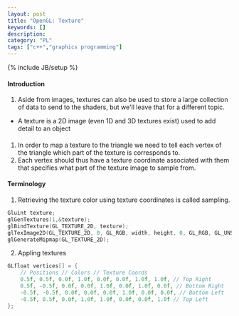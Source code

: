 ```yaml
--- 
layout: post 
title: "OpenGL: Texture" 
keywords: [] 
description: 
category: "PL"
tags: ["c++","graphics programming"]
--- 
```

{% include JB/setup %}


#### Introduction
1. Aside from images, textures can also be used to store a large collection of data to send to the
   shaders, but we'll leave that for a different topic. 
- A texture is a 2D image (even 1D and 3D textures exist) used to add detail to an object


####
1. In order to map a texture to the triangle we need to tell each vertex of the triangle which part of
the texture is corresponds to.
2. Each vertex should thus have a texture coordinate associated with them that specifies what part
   of the texture image to sample from.


#### Terminology
1. Retrieving the texture color using texture coordinates is called sampling.


```cpp
Gluint texture;
glGenTextures(1,&texture);
glBindTexture(GL_TEXTURE_2D, texture);
glTexImage2D(GL_TEXTURE_2D, 0, GL_RGB, width, height, 0, GL_RGB, GL_UNSIGNED_BYTE, image);
glGenerateMipmap(GL_TEXTURE_2D);
```


2. Appling textures

```cpp
GLfloat vertices[] = {
	// Positions // Colors // Texture Coords
	0.5f, 0.5f, 0.0f, 1.0f, 0.0f, 0.0f, 1.0f, 1.0f, // Top Right
	0.5f, -0.5f, 0.0f, 0.0f, 1.0f, 0.0f, 1.0f, 0.0f, // Bottom Right
	-0.5f, -0.5f, 0.0f, 0.0f, 0.0f, 1.0f, 0.0f, 0.0f, // Bottom Left
	-0.5f, 0.5f, 0.0f, 1.0f, 1.0f, 0.0f, 0.0f, 1.0f // Top Left
};
```
